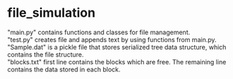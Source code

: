 # file_simulation

"main.py" contains functions and classes for file management.<br>
"test.py" creates file and appends text by using functions from main.py.<br>
"Sample.dat" is a pickle file that stores serialized tree data structure, which contains the file structure.<br>
"blocks.txt" first line contains the blocks which are free. The remaining line contains the data stored in each block.<br>
